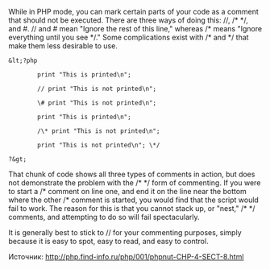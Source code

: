 While in PHP mode, you can mark certain parts of your code as a comment that should not be executed. There are three ways of doing this: //, /\* \*/, and \#. // and \# mean "Ignore the rest of this line," whereas /\* means "Ignore everything until you see \*/." Some complications exist with /\* and \*/ that make them less desirable to use.

    &lt;?php

            print "This is printed\n";

            // print "This is not printed\n";

            \# print "This is not printed\n";

            print "This is printed\n";

            /\* print "This is not printed\n";

            print "This is not printed\n"; \*/

    ?&gt;



That chunk of code shows all three types of comments in action, but does not demonstrate the problem with the /\* \*/ form of commenting. If you were to start a /\* comment on line one, and end it on the line near the bottom where the other /\* comment is started, you would find that the script would fail to work. The reason for this is that you cannot stack up, or "nest," /\* \*/ comments, and attempting to do so will fail spectacularly.



It is generally best to stick to // for your commenting purposes, simply because it is easy to spot, easy to read, and easy to control.



Источник: http://php.find-info.ru/php/001/phpnut-CHP-4-SECT-8.html



